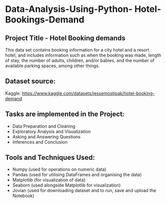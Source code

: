 # Data-Analysis-Using-Python- Hotel-Bookings-Demand

## Project Title - Hotel Booking demands
This data set contains booking information for a city hotel and a resort hotel, and includes information such as when the booking was made, length of stay, the number of adults, children, and/or babies, and the number of available parking spaces, among other things.

## Dataset source:
Kaggle: https://www.kaggle.com/datasets/jessemostipak/hotel-booking-demand

## Tasks are implemented in the Project:

- Data Preparation and Cleaning
- Exploratory Analysis and Visualization
- Asking and Answering Questions
- Inferences and Conclusion

## Tools and Techniques Used:
- Numpy (used for operations on numeric data)
- Pandas (used for utilising DataFrames and organising the data)
- Matplotlib (for visualization of data)
- Seaborn (used alongside Matplotlib for visualization)
- Jovian (used for downloading dataset and to run, save and upload the Notebook)
